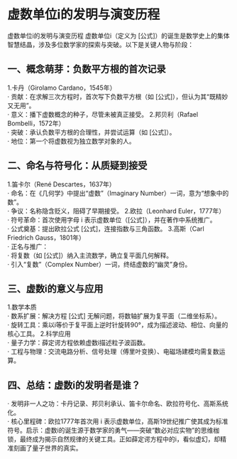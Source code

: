# 虚数单位i的发明与演变历程

虚数单位i的发明与演变历程
虚数单位i（定义为 [公式]）的诞生是数学史上的集体智慧结晶，涉及多位数学家的探索与突破。以下是关键人物与阶段：
## 一、概念萌芽：负数平方根的首次记录
1.卡丹（Girolamo Cardano，1545年）  
· 贡献：在求解三次方程时，首次写下负数平方根（如 [公式]），但认为其“既精妙又无用”。  
· 意义：播下虚数概念的种子，尽管未被真正接受。
2.邦贝利（Rafael Bombelli，1572年）  
· 突破：承认负数平方根的合理性，并尝试运算（如 [公式]）。  
· 地位：第一个将虚数视为独立数学对象的人。
## 二、命名与符号化：从质疑到接受
1.笛卡尔（René Descartes，1637年）  
· 命名：在《几何学》中提出“虚数”（Imaginary Number）一词，意为“想象中的数”。  
· 争议：名称隐含贬义，阻碍了早期接受。
2.欧拉（Leonhard Euler，1777年）  
· 符号革命：首次使用字母 i 表示虚数单位（[公式]），并在著作中系统推广。  
· 公式奠基：提出欧拉公式 [公式]，连接指数与三角函数。
3.高斯（Carl Friedrich Gauss，1801年）  
· 正名与推广：  
· 将复数（如 [公式]）纳入主流数学，确立复平面几何解释。  
· 引入“复数”（Complex Number）一词，终结虚数的“幽灵”身份。
##  三、虚数i的意义与应用
1.数学本质  
· 数系扩展：解决方程 [公式] 无解问题，将数轴扩展为复平面（二维坐标系）。  
· 旋转工具：乘以i等价于复平面上逆时针旋转90°，成为描述波动、相位、向量的核心工具。
2.科学应用  
· 量子力学：薛定谔方程依赖虚数i描述粒子波函数。  
· 工程与物理：交流电路分析、信号处理（傅里叶变换）、电磁场建模均需复数运算。
##  四、总结：虚数i的发明者是谁？
· 发明非一人之功：卡丹记录、邦贝利承认、笛卡尔命名、欧拉符号化、高斯系统化。  
· 核心里程碑：欧拉1777年首次用 i 表示虚数单位，高斯19世纪推广使其成为标准符号。启示：虚数i的诞生源于数学家的勇气——突破“数必对应实物”的思维枷锁，最终成为揭示自然规律的关键工具。正如薛定谔方程中的i，看似虚幻，却精准刻画了量子世界的真实。